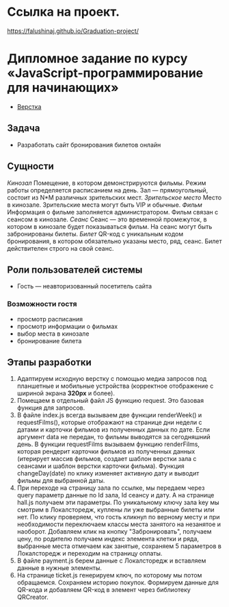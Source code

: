 # Ссылка на проект.

https://falushinaj.github.io/Graduation-project/

# Дипломное задание по курсу «JavaScript-программирование для начинающих»

- [Верстка](./sources/layout.zip)

## Задача

-   Разработать сайт бронирования билетов онлайн

## Сущности

_Кинозал_  Помещение, в котором демонстрируются фильмы. Режим работы определяется расписанием на день. Зал — прямоугольный, состоит из N*M различных зрительских мест.
_Зрительское место_  Место в кинозале. Зрительские места могут быть VIP и обычные.
_Фильм_  Информация о фильме заполняется администратором. Фильм связан с сеансом в кинозале.
_Сеанс_  Сеанс — это временной промежуток, в котором в кинозале будет показываться фильм. На сеанс могут быть забронированы билеты.
_Билет_  QR-код c уникальным кодом бронирования, в котором обязательно указаны место, ряд, сеанс. Билет действителен строго на свой сеанс. 

## Роли пользователей системы

-   Гость — неавторизованный посетитель сайта

### Возможности гостя

-   просмотр расписания
-   просмотр информации о фильмах
-   выбор места в кинозале
-   бронирование билета

## Этапы разработки

1. Адаптируем исходную верстку с помощью медиа запросов под планшетные и мобильные устройства (корректное отображение с шириной экрана **320px** и более).
2. Помещаем в отдельный файл JS функцию request. Это базовая функция для запросов. 
3. В файле index.js всегда вызываем две функции renderWeek() и requestFilms(), которые отображают на странице дни недели с датами и карточки фильмов из полученных данных по дате. Если аргумент data не передан, то фильмы выводятся за сегодняшний день. В функции requestFilms вызываем функцию renderFilms, которая рендерит карточки фильмов из полученных данных (итерирует массив фильмов, создает шаблон верстки зала с сеансами и шаблон верстки карточки фильма). Функция changeDay(date) по клику изменяет активную дату и выводит фильмы для выбранной даты. 
4. При переходе на страницу зала по ссылке, мы передаем через query параметр данные по Id зала, Id сеансу и дату. А на странице hall.js получаем эти параметры. По уникальному ключу зала key мы смотрим в Локалсторедж, куплены ли уже выбранные билеты или нет. По клику проверяем, что гость кликнул по верному месту и при необходимости переключаем классы места занятого на незанятое и наоборот. Добавляем клик на кнопку "Забронировать", получаем цену, по родителю получаем индекс элемента клетки и ряда, выбранные места отмечаем как занятые, сохраняем 5 параметров в Локалсторедж и переходим на страницу оплаты.
5. В файле payment.js берем данные с Локалсторедж и вставляем данные в нужные элементы.
6. На странице ticket.js генерируем ключ, по которому мы потом обращаемся. Сохраняем историю покупок. Формируем данные для QR-кода и добавляем QR-код в элемент через библиотеку QRCreator.




